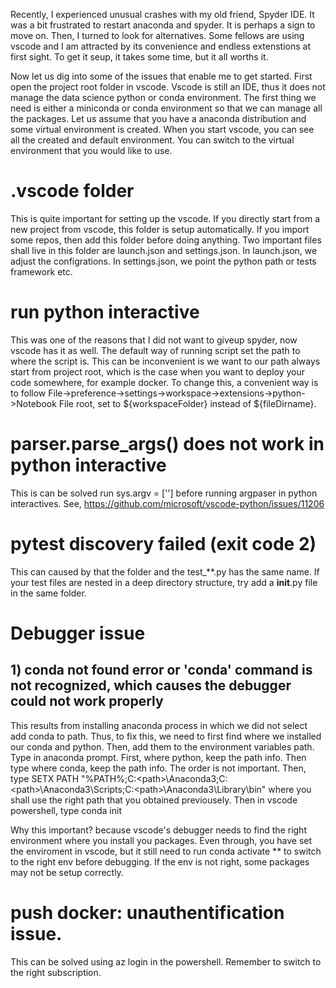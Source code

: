 Recently, I experienced unusual crashes with my old friend, Spyder IDE. It was a bit frustrated to restart anaconda and spyder. It is perhaps a sign to move on. Then, I turned to look for alternatives. Some fellows are using vscode and I am attracted by its convenience and endless extenstions at first sight. To get it seup, it takes some time, but it all worths it. 

Now let us dig into some of the issues that enable me to get started. First open the project root folder in vscode. Vscode is still an IDE, thus it does not manage the data science python or conda environment. The first thing we need is either a miniconda or conda environment so that we can manage all the packages. Let us assume that you have a anaconda distribution and some virtual environment is created. When you start vscode, you can see all the created and default environment. You can switch to the virtual environment that you would like to use.   

# .vscode folder
This is quite important for setting up the vscode. If you directly start from a new project from vscode, this folder is setup automatically. If you import some repos, then add this folder before doing anything. Two important files shall live in this folder are launch.json and settings.json. In launch.json, we adjust the configrations. In settings.json, we point the python path or tests framework etc. 

# run python interactive
This was one of the reasons that I did not want to giveup spyder, now vscode has it as well. The default way of running script set the path to where the script is. This can be inconvenient is we want to our path always start from project root, which is the case when you want to deploy your code somewhere, for example docker. To change this, a convenient way is to follow  File->preference->settings->workspace->extensions->python->Notebook File root, set to ${workspaceFolder} instead of ${fileDirname}. 

# parser.parse_args() does not work in python interactive

This is can be solved run sys.argv = [''] before running argpaser in python interactives. See, https://github.com/microsoft/vscode-python/issues/11206

# pytest discovery failed (exit code 2)

This can caused by that the folder and the test_**.py has the same name. If your test files are nested in a deep directory structure, try add a __init__.py file in the same folder. 

# Debugger issue

## 1) conda not found error or 'conda' command is not recognized, which causes the debugger could not work properly 

This results from installing anaconda process in which we did not select add conda to path. Thus, to fix this, we need to first find where we installed our conda and python. Then, add them to the environment variables path. Type in anaconda prompt. First, where python, keep the path info. Then type where conda, keep the path info. The order is not important. Then, type SETX PATH "%PATH%;C:\<path>\Anaconda3;C:\<path>\Anaconda3\Scripts;C:\<path>\Anaconda3\Library\bin" where you shall use the right path that you obtained previousely. Then in vscode powershell, type conda init 

Why this important? because vscode's debugger needs to find the right environment where you install you packages. Even through, you have set the enviroment in vscode, but it still need to run conda activate ** to switch to the right env before debugging. If the env is not right, some packages may not be setup correctly.  

# push docker: unauthentification issue.
This can be solved using az login in the powershell. Remember to switch to the right subscription. 
